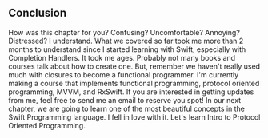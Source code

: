 
## Conclusion
How was this chapter for you? Confusing? Uncomfortable? Annoying? Distressed? I understand. What we covered so far took me more than 2 months to understand since I started learning with Swift, especially with Completion Handlers. It took me ages. Probably not many books and courses talk about how to create one. But, remember we haven't really used much with closures to become a functional programmer. I'm currently making a course that implements functional programming, protocol oriented programming, MVVM, and RxSwift. If you are interested in getting updates from me, feel free to send me an email to reserve you spot! In our next chapter, we are going to learn one of the most beautiful concepts in the Swift Programming language. I fell in love with it. Let's learn Intro to Protocol Oriented Programming. 
